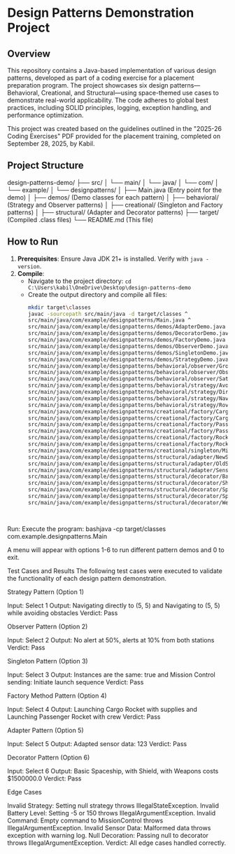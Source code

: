 # Design Patterns Demonstration Project

## Overview
This repository contains a Java-based implementation of various design patterns, developed as part of a coding exercise for a placement preparation program. The project showcases six design patterns—Behavioral, Creational, and Structural—using space-themed use cases to demonstrate real-world applicability. The code adheres to global best practices, including SOLID principles, logging, exception handling, and performance optimization.

This project was created based on the guidelines outlined in the "2025-26 Coding Exercises" PDF provided for the placement training, completed on September 28, 2025, by Kabil.

## Project Structure

design-patterns-demo/
├── src/
│   └── main/
│       └── java/
│           └── com/
│               └── example/
│                   └── designpatterns/
│                       ├── Main.java          (Entry point for the demo)
│                       ├── demos/             (Demo classes for each pattern)
│                       ├── behavioral/        (Strategy and Observer patterns)
│                       ├── creational/        (Singleton and Factory patterns)
│                       ├── structural/        (Adapter and Decorator patterns)
├── target/                (Compiled .class files)
└── README.md             (This file)


## How to Run
1. **Prerequisites**: Ensure Java JDK 21+ is installed. Verify with `java -version`.
2. **Compile**:
   - Navigate to the project directory: `cd C:\Users\kabil\OneDrive\Desktop\design-patterns-demo`
   - Create the output directory and compile all files:
     ```bash
     mkdir target\classes
     javac -sourcepath src/main/java -d target/classes ^
     src/main/java/com/example/designpatterns/Main.java ^
     src/main/java/com/example/designpatterns/demos/AdapterDemo.java ^
     src/main/java/com/example/designpatterns/demos/DecoratorDemo.java ^
     src/main/java/com/example/designpatterns/demos/FactoryDemo.java ^
     src/main/java/com/example/designpatterns/demos/ObserverDemo.java ^
     src/main/java/com/example/designpatterns/demos/SingletonDemo.java ^
     src/main/java/com/example/designpatterns/demos/StrategyDemo.java ^
     src/main/java/com/example/designpatterns/behavioral/observer/GroundStation.java ^
     src/main/java/com/example/designpatterns/behavioral/observer/Observer.java ^
     src/main/java/com/example/designpatterns/behavioral/observer/Satellite.java ^
     src/main/java/com/example/designpatterns/behavioral/strategy/AvoidObstacleNavigation.java ^
     src/main/java/com/example/designpatterns/behavioral/strategy/DirectNavigation.java ^
     src/main/java/com/example/designpatterns/behavioral/strategy/NavigationStrategy.java ^
     src/main/java/com/example/designpatterns/behavioral/strategy/Rover.java ^
     src/main/java/com/example/designpatterns/creational/factory/CargoRocket.java ^
     src/main/java/com/example/designpatterns/creational/factory/CargoRocketFactory.java ^
     src/main/java/com/example/designpatterns/creational/factory/PassengerRocket.java ^
     src/main/java/com/example/designpatterns/creational/factory/PassengerRocketFactory.java ^
     src/main/java/com/example/designpatterns/creational/factory/Rocket.java ^
     src/main/java/com/example/designpatterns/creational/factory/RocketFactory.java ^
     src/main/java/com/example/designpatterns/creational/singleton/MissionControl.java ^
     src/main/java/com/example/designpatterns/structural/adapter/NewSensor.java ^
     src/main/java/com/example/designpatterns/structural/adapter/OldSensor.java ^
     src/main/java/com/example/designpatterns/structural/adapter/SensorAdapter.java ^
     src/main/java/com/example/designpatterns/structural/decorator/BasicSpaceship.java ^
     src/main/java/com/example/designpatterns/structural/decorator/ShieldDecorator.java ^
     src/main/java/com/example/designpatterns/structural/decorator/Spaceship.java ^
     src/main/java/com/example/designpatterns/structural/decorator/SpaceshipDecorator.java ^
     src/main/java/com/example/designpatterns/structural/decorator/WeaponDecorator.java

    
Run:
Execute the program:
bashjava -cp target/classes com.example.designpatterns.Main

A menu will appear with options 1-6 to run different pattern demos and 0 to exit.


Test Cases and Results
The following test cases were executed to validate the functionality of each design pattern demonstration.

Strategy Pattern (Option 1)

Input: Select 1
Output: Navigating directly to (5, 5) and Navigating to (5, 5) while avoiding obstacles
Verdict: Pass


Observer Pattern (Option 2)

Input: Select 2
Output: No alert at 50%, alerts at 10% from both stations
Verdict: Pass


Singleton Pattern (Option 3)

Input: Select 3
Output: Instances are the same: true and Mission Control sending: Initiate launch sequence
Verdict: Pass


Factory Method Pattern (Option 4)

Input: Select 4
Output: Launching Cargo Rocket with supplies and Launching Passenger Rocket with crew
Verdict: Pass


Adapter Pattern (Option 5)

Input: Select 5
Output: Adapted sensor data: 123
Verdict: Pass


Decorator Pattern (Option 6)

Input: Select 6
Output: Basic Spaceship, with Shield, with Weapons costs $1500000.0
Verdict: Pass


Edge Cases

Invalid Strategy: Setting null strategy throws IllegalStateException.
Invalid Battery Level: Setting -5 or 150 throws IllegalArgumentException.
Invalid Command: Empty command to MissionControl throws IllegalArgumentException.
Invalid Sensor Data: Malformed data throws exception with warning log.
Null Decoration: Passing null to decorator throws IllegalArgumentException.
Verdict: All edge cases handled correctly.
